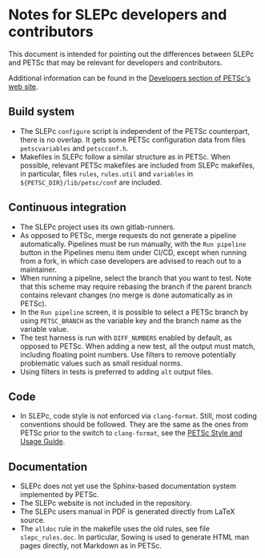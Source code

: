 
Notes for SLEPc developers and contributors
===========================================

This document is intended for pointing out the differences between SLEPc and PETSc that may be relevant for developers and contributors.

Additional information can be found in the [Developers section of PETSc's web site](https://petsc.org/release/developers).

Build system
------------

- The SLEPc `configure` script is independent of the PETSc counterpart, there is no overlap. It gets some PETSc configuration data from files `petscvariables` and `petscconf.h`.
- Makefiles in SLEPc follow a similar structure as in PETSc. When possible, relevant PETSc makefiles are included from SLEPc makefiles, in particular, files `rules`, `rules.util` and `variables` in `${PETSC_DIR}/lib/petsc/conf` are included.

Continuous integration
----------------------

- The SLEPc project uses its own gitlab-runners.
- As opposed to PETSc, merge requests do not generate a pipeline automatically. Pipelines must be run manually, with the `Run pipeline` button in the Pipelines menu item under CI/CD, except when running from a fork, in which case developers are advised to reach out to a maintainer.
- When running a pipeline, select the branch that you want to test. Note that this scheme may require rebasing the branch if the parent branch contains relevant changes (no merge is done automatically as in PETSc).
- In the `Run pipeline` screen, it is possible to select a PETSc branch by using `PETSC_BRANCH` as the variable key and the branch name as the variable value.
- The test harness is run with `DIFF_NUMBERS` enabled by default, as opposed to PETSc. When adding a new test, all the output must match, including floating point numbers. Use filters to remove potentially problematic values such as small residual norms.
- Using filters in tests is preferred to adding `alt` output files.

Code
----

- In SLEPc, code style is not enforced via `clang-format`. Still, most coding conventions should be followed. They are the same as the ones from PETSc prior to the switch to `clang-format`, see the [PETSc Style and Usage Guide](https://petsc.org/release/developers/style/).

Documentation
-------------

- SLEPc does not yet use the Sphinx-based documentation system implemented by PETSc.
- The SLEPc website is not included in the repository.
- The SLEPc users manual in PDF is generated directly from LaTeX source.
- The `alldoc` rule in the makefile uses the old rules, see file `slepc_rules.doc`. In particular, Sowing is used to generate HTML man pages directly, not Markdown as in PETSc.
